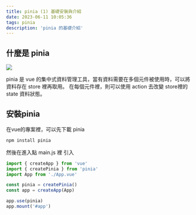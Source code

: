 ```yaml
---
title: pinia (1) 基礎安裝與介紹
date: 2023-06-11 10:05:36
tags: pinia
description: 'pinia 的基礎介紹'
---
```


## 什麼是 pinia

![](https://cdn-images-1.medium.com/max/1000/1*uQjLk5Ic585g7JwwNQ12Mg.png)

pinia 是 vue 的集中式資料管理工具，當有資料需要在多個元件被使用時，可以將資料存在 store 裡再取用。
在每個元件裡，則可以使用 action 去改變 store裡的 state 資料狀態。

## 安裝pinia

在vue的專案裡，可以先下載 pinia

``` js
npm install pinia
```

然後在進入點 main.js 裡 引入

``` js
import { createApp } from 'vue'
import { createPinia } from 'pinia'
import App from './App.vue'

const pinia = createPinia()
const app = createApp(App)

app.use(pinia)
app.mount('#app')
```







